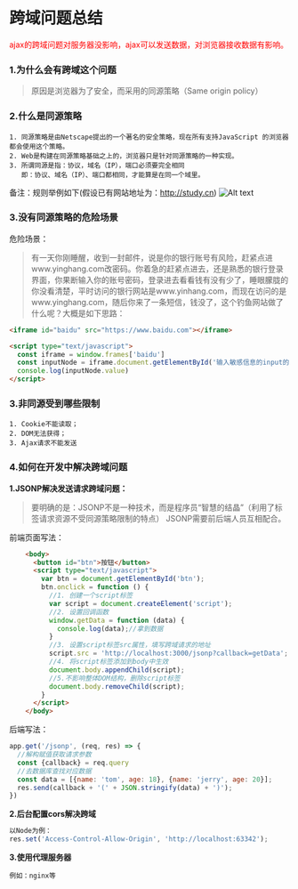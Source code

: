 # 跨域问题总结

<span style="color:red">ajax的跨域问题对服务器没影响，ajax可以发送数据，对浏览器接收数据有影响。</span>

### 1.为什么会有跨域这个问题

   > 原因是浏览器为了安全，而采用的同源策略（Same origin policy）

### 2.什么是同源策略
    1. 同源策略是由Netscape提出的一个著名的安全策略，现在所有支持JavaScript 的浏览器都会使用这个策略。
    2. Web是构建在同源策略基础之上的，浏览器只是针对同源策略的一种实现。
    3. 所谓同源是指：协议，域名（IP），端口必须要完全相同
       即：协议、域名（IP）、端口都相同，才能算是在同一个域里。
备注：规则举例如下(假设已有网站地址为：http://study.cn)
![Alt text](https://s2.ax1x.com/2019/01/26/knAIit.png)

### 3.没有同源策略的危险场景
危险场景：
> 有一天你刚睡醒，收到一封邮件，说是你的银行账号有风险，赶紧点进www.yinghang.com改密码。你着急的赶紧点进去，还是熟悉的银行登录界面，你果断输入你的账号密码，登录进去看看钱有没有少了，睡眼朦胧的你没看清楚，平时访问的银行网站是www.yinhang.com，而现在访问的是www.yinghang.com，随后你来了一条短信，钱没了，这个钓鱼网站做了什么呢？大概是如下思路：

```html
<iframe id="baidu" src="https://www.baidu.com"></iframe>

<script type="text/javascript">
  const iframe = window.frames['baidu']
  const inputNode = iframe.document.getElementById('输入敏感信息的input的id')
  console.log(inputNode.value)
</script>
```

### 3.非同源受到哪些限制
    1. Cookie不能读取；
    2. DOM无法获得；
    3. Ajax请求不能发送

### 4.如何在开发中解决跨域问题
**1.JSONP解决发送请求跨域问题：**
> 要明确的是：JSONP不是一种技术，而是程序员“智慧的结晶”（利用了标签请求资源不受同源策略限制的特点）
> JSONP需要前后端人员互相配合。

前端页面写法：

```html
	<body>
	  <button id="btn">按钮</button>
	  <script type="text/javascript">
	    var btn = document.getElementById('btn');
	    btn.onclick = function () {
	      //1. 创建一个script标签
	      var script = document.createElement('script');
	      //2. 设置回调函数
	      window.getData = function (data) {
	        console.log(data);//拿到数据
	      }
	      //3. 设置script标签src属性，填写跨域请求的地址
	      script.src = 'http://localhost:3000/jsonp?callback=getData';
	      //4. 将script标签添加到body中生效
	      document.body.appendChild(script);
	      //5.不影响整体DOM结构，删除script标签
	      document.body.removeChild(script);
	    }
	  </script>
	</body>
```
后端写法：

```js
app.get('/jsonp', (req, res) => {
  //解构赋值获取请求参数
  const {callback} = req.query
  //去数据库查找对应数据
  const data = [{name: 'tom', age: 18}, {name: 'jerry', age: 20}];
  res.send(callback + '(' + JSON.stringify(data) + ')');
})
```

**2.后台配置cors解决跨域**

```js
以Node为例：
res.set('Access-Control-Allow-Origin', 'http://localhost:63342');
```

**3.使用代理服务器**
	

	例如：nginx等